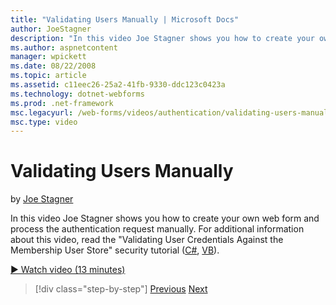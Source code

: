 ```yaml
---
title: "Validating Users Manually | Microsoft Docs"
author: JoeStagner
description: "In this video Joe Stagner shows you how to create your own web form and process the authentication request manually. For additional information about this vi..."
ms.author: aspnetcontent
manager: wpickett
ms.date: 08/22/2008
ms.topic: article
ms.assetid: c11eec26-25a2-41fb-9330-ddc123c0423a
ms.technology: dotnet-webforms
ms.prod: .net-framework
msc.legacyurl: /web-forms/videos/authentication/validating-users-manually
msc.type: video
---
```

Validating Users Manually
====================
by [Joe Stagner](https://github.com/JoeStagner)

In this video Joe Stagner shows you how to create your own web form and process the authentication request manually. For additional information about this video, read the "Validating User Credentials Against the Membership User Store" security tutorial ([C#](../../overview/older-versions-security/membership/validating-user-credentials-against-the-membership-user-store-cs.md), [VB](../../overview/older-versions-security/membership/validating-user-credentials-against-the-membership-user-store-vb.md)).

[&#9654; Watch video (13 minutes)](https://channel9.msdn.com/Blogs/ASP-NET-Site-Videos/validating-users-manually)

>[!div class="step-by-step"]
[Previous](creating-user-accounts-programmatically.md)
[Next](validating-users-with-the-login-control.md)